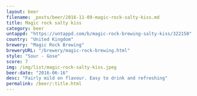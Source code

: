 ```yaml
---
layout: beer
filename: _posts/beer/2016-11-09-magic-rock-salty-kiss.md
title: Magic rock salty kiss
category: beer
untappd: "https://untappd.com/b/magic-rock-brewing-salty-kiss/322150"
country: "United Kingdom"
brewery: "Magic Rock Brewing"
breweryURL: "/brewery/magic-rock-brewing.html"
style: "Sour - Gose"
score: 7
img: /img/list/magic-rock-salty-kiss.jpeg
beer-date: "2016-06-16"
desc: "Fairly mild on flavour. Easy to drink and refreshing"
permalink: /beer/:title.html
---
```

